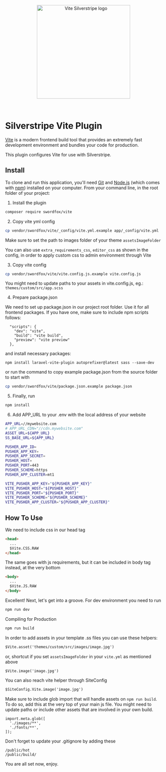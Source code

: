 <p align="center">
  <a href="https://www.swordfox.nz" target="_blank" rel="noopener noreferrer">
    <img width="300" src="https://www.swordfox.nz/ss-vite.png" alt="Vite Silverstripe logo">
  </a>
</p>
<br/>

# Silverstripe Vite Plugin

[Vite](https://vitejs.dev/) is a modern frontend build tool that provides an extremely fast development environment and bundles your code for production.

This plugin configures Vite for use with Silverstripe.

## Install

To clone and run this application, you'll need [Git](https://git-scm.com) and [Node.js](https://nodejs.org/en/download/) (which comes with [npm](http://npmjs.com)) installed on your computer. From your command line, in the root folder of your project:

1. Install the plugin

```bash
composer require swordfox/vite
```


2. Copy vite yml config

```bash
cp vendor/swordfox/vite/_config/vite.yml.example app/_config/vite.yml
```

Make sure to set the path to images folder of your theme `assetsImageFolder`

You can also use `extra_requirements_css`, `editor_css` as shown in the config, in order to apply custom css to admin environment through Vite


3. Copy vite config

```bash
cp vendor/swordfox/vite/vite.config.js.example vite.config.js
```

You might need to update paths to your assets in vite.config.js, eg.: `themes/custom/src/app.scss`


4. Prepare package.json

We need to set up package.json in our project root folder. Use it for all frontend packages. If you have one, make sure to include npm scripts follows:

```
  "scripts": {
    "dev": "vite",
    "build": "vite build",
    "preview": "vite preview"
  },
```

and install necessary packages:

```
npm install laravel-vite-plugin autoprefixer@latest sass --save-dev
```

or run the command to copy example package.json from the source folder to start with

```bash
cp vendor/swordfox/vite/package.json.example package.json
```


5. Finally, run

```bash
npm install
```


6. Add APP_URL to your .env with the local address of your website

```bash
APP_URL=//mywebsite.com
# APP_URL_CDN="//cdn.mywebsite.com"
ASSET_URL=${APP_URL}
SS_BASE_URL=${APP_URL}

PUSHER_APP_ID=
PUSHER_APP_KEY=
PUSHER_APP_SECRET=
PUSHER_HOST=
PUSHER_PORT=443
PUSHER_SCHEME=https
PUSHER_APP_CLUSTER=mt1

VITE_PUSHER_APP_KEY="${PUSHER_APP_KEY}"
VITE_PUSHER_HOST="${PUSHER_HOST}"
VITE_PUSHER_PORT="${PUSHER_PORT}"
VITE_PUSHER_SCHEME="${PUSHER_SCHEME}"
VITE_PUSHER_APP_CLUSTER="${PUSHER_APP_CLUSTER}"
```

## How To Use

We need to include css in our head tag

~~~html
<head>
  ...
  $Vite.CSS.RAW
</head>
~~~

The same goes with js requirements, but it can be included in body tag instead, at the very bottom

~~~html
<body>
  ...
  $Vite.JS.RAW
</body>
~~~

Excellent! Next, let's get into a groove. For dev environment you need to run

```bash
npm run dev
```

Compiling for Production

```bash
npm run build
```

In order to add assets in your template .ss files you can use these helpers:

~~~html
$Vite.asset('themes/custom/src/images/image.jpg')
~~~

or, shortcut if you set `assetsImageFolder` in your `vite.yml` as mentioned above

~~~html
$Vite.image('image.jpg')
~~~


You can also reach vite helper through SiteConfig

~~~html
$SiteConfig.Vite.image('image.jpg')
~~~

Make sure to include glob import that will handle assets on `npm run build`. To do so, add this at the very top of your main js file. You might need to update paths or include other assets that are involved in your own build.

```
import.meta.glob([
  './images/**',
  './fonts/**',
]);
```

Don't forget to update your .gitignore by adding these
```
/public/hot
/public/build/
```

You are all set now, enjoy.

